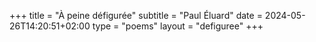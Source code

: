 +++
title = "À peine défigurée"
subtitle = "Paul Éluard"
date = 2024-05-26T14:20:51+02:00
type = "poems"
layout = "defiguree"
+++
